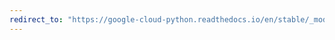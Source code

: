 ```yaml
---
redirect_to: "https://google-cloud-python.readthedocs.io/en/stable/_modules/google/cloud/pubsub_v1/types.html"
---
```

